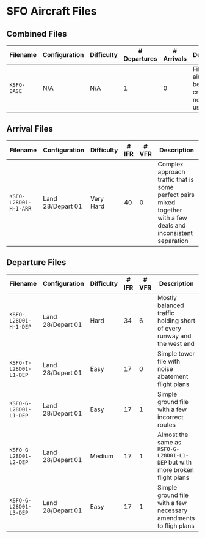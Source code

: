 # SFO Aircraft Files

## Combined Files

| **Filename** | **Configuration** | **Difficulty** | **# Departures** | **# Arrivals** | **Description**                                                     |
| ------------ | ----------------- | -------------- | ---------------- | -------------- | ------------------------------------------------------------------- |
| `KSFO-BASE`  | N/A               | N/A            | 1                | 0              | File with 1 aircraft, to be used for creating new files using `add` |

## Arrival Files

| **Filename**          | **Configuration** | **Difficulty** | **# IFR** | **# VFR** | **Description**                                                                                                 |
| --------------------- | ----------------- | -------------- | --------- | --------- | --------------------------------------------------------------------------------------------------------------- |
| `KSFO-L28D01-H-1-ARR` | Land 28/Depart 01 | Very Hard      | 40        | 0         | Complex approach traffic that is some perfect pairs mixed together with a few deals and inconsistent separation |

## Departure Files

| **Filename**           | **Configuration** | **Difficulty** | **# IFR** | **# VFR** | **Description**                                                             |
| ---------------------- | ----------------- | -------------- | --------- | --------- | --------------------------------------------------------------------------- |
| `KSFO-L28D01-H-1-DEP`  | Land 28/Depart 01 | Hard           | 34        | 6         | Mostly balanced traffic holding short of every runway and the west end      |
| `KSFO-T-L28D01-L1-DEP` | Land 28/Depart 01 | Easy           | 17        | 0         | Simple tower file with noise abatement flight plans                         |
| `KSFO-G-L28D01-L1-DEP` | Land 28/Depart 01 | Easy           | 17        | 1         | Simple ground file with a few incorrect routes                              |
| `KSFO-G-L28D01-L2-DEP` | Land 28/Depart 01 | Medium         | 17        | 1         | Almost the same as `KSFO-G-L28D01-L1-DEP` but with more broken flight plans |
| `KSFO-G-L28D01-L3-DEP` | Land 28/Depart 01 | Easy           | 17        | 1         | Simple ground file with a few necessary amendments to fligh plans           |
